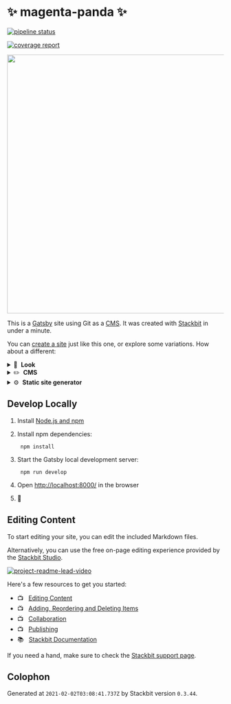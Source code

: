 # ✨ magenta-panda ✨

[![pipeline status](https://gitlab.com/watheia/magenta-panda-8c20b/badges/master/pipeline.svg)](https://gitlab.com/watheia/magenta-panda-8c20b/-/commits/master)

[![coverage report](https://gitlab.com/watheia/magenta-panda-8c20b/badges/master/coverage.svg)](https://gitlab.com/watheia/magenta-panda-8c20b/-/commits/master)

<img src="https://themes.stackbit.com/images/azimuth-demo-1024x768.png" width="600">

This is a [Gatsby](https://gatsbyjs.com) site using Git as a [CMS](https://en.wikipedia.org/wiki/Content_management_system). It was created with [Stackbit](https://www.stackbit.com?utm_source=project-readme&utm_medium=referral&utm_campaign=user_themes) in under a minute.

You can [create a site](https://app.stackbit.com/create?theme=https://github.com/stackbithq/stackbit-theme-azimuth&utm_source=project-readme&utm_medium=referral&utm_campaign=user_themes) just like this one, or explore some variations. How about a different:

<details>
    <summary>🎨 &nbsp;<strong>Look</strong></summary>
    <ul>
        <li><a
                href="https://app.stackbit.com/create?theme=https://github.com/stackbithq/stackbit-theme-libris&utm_source=project-readme&utm_medium=referral&utm_campaign=user_themes">A
                documentation theme</a></li>
        <li><a
                href="https://app.stackbit.com/create?theme=https://github.com/stackbithq/stackbit-theme-diy&utm_source=project-readme&utm_medium=referral&utm_campaign=user_themes">A
                &quot;do it yourself&quot; Stackbit theme</a></li>
        <li><a
                href="https://app.stackbit.com/create?theme=https://github.com/stackbithq/stackbit-theme-planty&utm_source=project-readme&utm_medium=referral&utm_campaign=user_themes">An
                e-commerce theme powered by Snipcart</a></li>
    </ul>
</details>

<details>
    <summary>✏️ &nbsp;<strong>CMS</strong></summary>
    <ul>
        <li><a
                href="https://app.stackbit.com/create?cms=datocms&utm_source=project-readme&utm_medium=referral&utm_campaign=user_themes">Dato
                CMS</a></li>
        <li><a
                href="https://app.stackbit.com/create?cms=sanity&utm_source=project-readme&utm_medium=referral&utm_campaign=user_themes">Sanity</a>
        </li>
        <li><a
                href="https://app.stackbit.com/create?cms=contentful&utm_source=project-readme&utm_medium=referral&utm_campaign=user_themes">Contentful</a>
        </li>
    </ul>
</details>

<details>
    <summary>⚙️ &nbsp;<strong>Static site generator</strong></summary>
    <ul>
        <li><a
                href="https://app.stackbit.com/create?ssg=nextjs&utm_source=project-readme&utm_medium=referral&utm_campaign=user_themes">Next.js</a>
        </li>
        <li><a
                href="https://app.stackbit.com/create?ssg=hugo&utm_source=project-readme&utm_medium=referral&utm_campaign=user_themes">Hugo</a>
        </li>
        <li><a
                href="https://app.stackbit.com/create?ssg=jekyll&utm_source=project-readme&utm_medium=referral&utm_campaign=user_themes">Jekyll</a>
        </li>
    </ul>
</details>

## Develop Locally

1. Install [Node.js and npm](https://nodejs.org/en/)

1. Install npm dependencies:

        npm install

1. Start the Gatsby local development server:

        npm run develop

1. Open [http://localhost:8000/](http://localhost:8000/) in the browser

1. 🎉

## Editing Content

To start editing your site, you can edit the included Markdown files.

Alternatively, you can use the free on-page editing experience provided by the [Stackbit Studio](https://stackbit.com?utm_source=project-readme&utm_medium=referral&utm_campaign=user_themes).

[![project-readme-lead-video](https://i3.ytimg.com/vi/zd9lGRLVDm4/hqdefault.jpg)](https://stackbit.link/project-readme-lead-video)

Here's a few resources to get you started:

- 📺 &nbsp; [Editing Content](https://stackbit.link/project-readme-editing-video)
- 📺 &nbsp; [Adding, Reordering and Deleting Items](https://stackbit.link/project-readme-adding-video)
- 📺 &nbsp; [Collaboration](https://stackbit.link/project-readme-collaboration-video)
- 📺 &nbsp; [Publishing](https://stackbit.link/project-readme-publishing-video)
- 📚 &nbsp; [Stackbit Documentation](https://stackbit.link/project-readme-documentation)

If you need a hand, make sure to check the [Stackbit support page](https://stackbit.link/project-readme-support).

## Colophon

Generated at `2021-02-02T03:08:41.737Z` by Stackbit version `0.3.44`.
